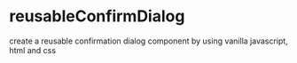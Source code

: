 # reusableConfirmDialog
create a reusable confirmation dialog component by using vanilla javascript, html and css
